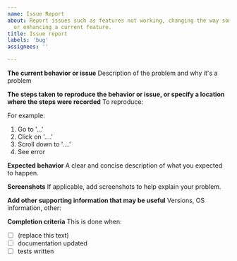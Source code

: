 ```yaml
---
name: Issue Report
about: Report issues such as features not working, changing the way something works,
  or enhancing a current feature.
title: Issue report
labels: 'bug'
assignees: ''

---
```


<!-- Fill out this issue by completing the items below. Not every item may be relevent to you, so feel free to make changes-->

**The current behavior or issue**
Description of the problem and why it's a problem

**The steps taken to reproduce the behavior or issue, or specify a location where the steps were recorded**
To reproduce:

For example:
1. Go to '...'
2. Click on '....'
3. Scroll down to '....'
4. See error

**Expected behavior**
A clear and concise description of what you expected to happen.

**Screenshots**
If applicable, add screenshots to help explain your problem.

**Add other supporting information that may be useful**
Versions, OS information, other:

**Completion criteria**
This is done when:
- [ ] (replace this text)
- [ ] documentation updated
- [ ] tests written
